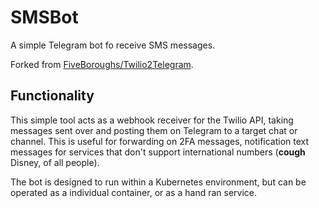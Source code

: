 # SMSBot

A simple Telegram bot fo receive SMS messages.

Forked from [FiveBoroughs/Twilio2Telegram](https://github.com/FiveBoroughs/Twilio2Telegram).

## Functionality

This simple tool acts as a webhook receiver for the Twilio API, taking messages sent over and posting them on Telegram to a target chat or channel. This is useful for forwarding on 2FA messages, notification text messages for services that don't support international numbers (**cough** Disney, of all people).

The bot is designed to run within a Kubernetes environment, but can be operated as a individual container, or as a hand ran service.